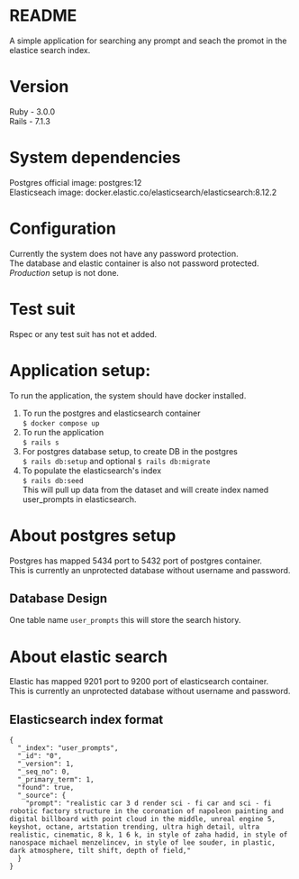 # README

A simple application for searching any prompt and seach the promot in the elastice search index.

# Version
Ruby - 3.0.0  
Rails - 7.1.3

# System dependencies
Postgres official image: postgres:12  
Elasticseach image: docker.elastic.co/elasticsearch/elasticsearch:8.12.2

# Configuration
Currently the system does not have any password protection.  
The database and elastic container is also not password protected.  
*Production* setup is not done.

# Test suit
Rspec or any test suit has not et added.

# Application setup:
To run the application, the system should have docker installed.
1. To run the postgres and elasticsearch container  
  `$ docker compose up`
2. To run the application  
  `$ rails s`
3. For postgres database setup, to create DB in the postgres  
  `$ rails db:setup` and optional `$ rails db:migrate`
4. To populate the elasticsearch's index  
  `$ rails db:seed`  
  This will pull up data from the dataset and will create index named user_prompts in elasticsearch.

# About postgres setup
Postgres has mapped 5434 port to 5432 port of postgres container.  
This is currently an unprotected database without username and password.  

## Database Design  
One table name `user_prompts` this will store the search history.

# About elastic search
Elastic has mapped 9201 port to 9200 port of elasticsearch container.  
This is currently an unprotected database without username and password. 

## Elasticsearch index format
```   
{
  "_index": "user_prompts",
  "_id": "0",
  "_version": 1,
  "_seq_no": 0,
  "_primary_term": 1,
  "found": true,
  "_source": {
    "prompt": "realistic car 3 d render sci - fi car and sci - fi robotic factory structure in the coronation of napoleon painting and digital billboard with point cloud in the middle, unreal engine 5, keyshot, octane, artstation trending, ultra high detail, ultra realistic, cinematic, 8 k, 1 6 k, in style of zaha hadid, in style of nanospace michael menzelincev, in style of lee souder, in plastic, dark atmosphere, tilt shift, depth of field,"
  }
}
```